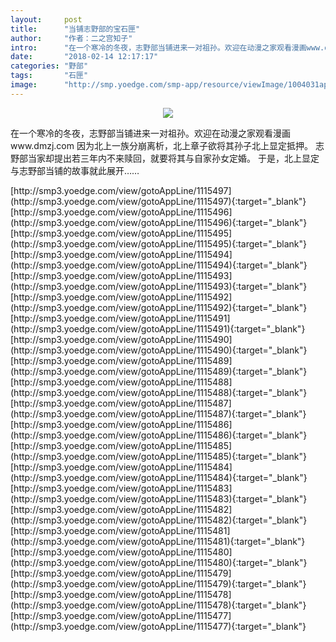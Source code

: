 ```yaml
---
layout:     post
title:      "当铺志野部的宝石匣"
author:     "作者：二之宫知子"
intro:      "在一个寒冷的冬夜，志野部当铺进来一对祖孙。欢迎在动漫之家观看漫画www.dmzj.com 因为北上一族分崩离析，北上章子欲将其孙子北上显定抵押。 志野部当家却提出若三年内不来赎回，就要将其与自家孙女定婚。 于是，北上显定与志野部当铺的故事就此展开……"
date:       "2018-02-14 12:17:17"
categories: "野部"
tags:       "石匣"
image:      "http://smp.yoedge.com/smp-app/resource/viewImage/1004031appline.png"
---
```

<div style="text-align: center">
<p><img src="http://smp.yoedge.com/smp-app/resource/viewImage/1004031appline.png"/></p>
</div>
<p class="post-meta">
<span>在一个寒冷的冬夜，志野部当铺进来一对祖孙。欢迎在动漫之家观看漫画www.dmzj.com 因为北上一族分崩离析，北上章子欲将其孙子北上显定抵押。 志野部当家却提出若三年内不来赎回，就要将其与自家孙女定婚。 于是，北上显定与志野部当铺的故事就此展开……</span>
</p>
[http://smp3.yoedge.com/view/gotoAppLine/1115497](http://smp3.yoedge.com/view/gotoAppLine/1115497){:target="_blank"}
[http://smp3.yoedge.com/view/gotoAppLine/1115496](http://smp3.yoedge.com/view/gotoAppLine/1115496){:target="_blank"}
[http://smp3.yoedge.com/view/gotoAppLine/1115495](http://smp3.yoedge.com/view/gotoAppLine/1115495){:target="_blank"}
[http://smp3.yoedge.com/view/gotoAppLine/1115494](http://smp3.yoedge.com/view/gotoAppLine/1115494){:target="_blank"}
[http://smp3.yoedge.com/view/gotoAppLine/1115493](http://smp3.yoedge.com/view/gotoAppLine/1115493){:target="_blank"}
[http://smp3.yoedge.com/view/gotoAppLine/1115492](http://smp3.yoedge.com/view/gotoAppLine/1115492){:target="_blank"}
[http://smp3.yoedge.com/view/gotoAppLine/1115491](http://smp3.yoedge.com/view/gotoAppLine/1115491){:target="_blank"}
[http://smp3.yoedge.com/view/gotoAppLine/1115490](http://smp3.yoedge.com/view/gotoAppLine/1115490){:target="_blank"}
[http://smp3.yoedge.com/view/gotoAppLine/1115489](http://smp3.yoedge.com/view/gotoAppLine/1115489){:target="_blank"}
[http://smp3.yoedge.com/view/gotoAppLine/1115488](http://smp3.yoedge.com/view/gotoAppLine/1115488){:target="_blank"}
[http://smp3.yoedge.com/view/gotoAppLine/1115487](http://smp3.yoedge.com/view/gotoAppLine/1115487){:target="_blank"}
[http://smp3.yoedge.com/view/gotoAppLine/1115486](http://smp3.yoedge.com/view/gotoAppLine/1115486){:target="_blank"}
[http://smp3.yoedge.com/view/gotoAppLine/1115485](http://smp3.yoedge.com/view/gotoAppLine/1115485){:target="_blank"}
[http://smp3.yoedge.com/view/gotoAppLine/1115484](http://smp3.yoedge.com/view/gotoAppLine/1115484){:target="_blank"}
[http://smp3.yoedge.com/view/gotoAppLine/1115483](http://smp3.yoedge.com/view/gotoAppLine/1115483){:target="_blank"}
[http://smp3.yoedge.com/view/gotoAppLine/1115482](http://smp3.yoedge.com/view/gotoAppLine/1115482){:target="_blank"}
[http://smp3.yoedge.com/view/gotoAppLine/1115481](http://smp3.yoedge.com/view/gotoAppLine/1115481){:target="_blank"}
[http://smp3.yoedge.com/view/gotoAppLine/1115480](http://smp3.yoedge.com/view/gotoAppLine/1115480){:target="_blank"}
[http://smp3.yoedge.com/view/gotoAppLine/1115479](http://smp3.yoedge.com/view/gotoAppLine/1115479){:target="_blank"}
[http://smp3.yoedge.com/view/gotoAppLine/1115478](http://smp3.yoedge.com/view/gotoAppLine/1115478){:target="_blank"}
[http://smp3.yoedge.com/view/gotoAppLine/1115477](http://smp3.yoedge.com/view/gotoAppLine/1115477){:target="_blank"}


